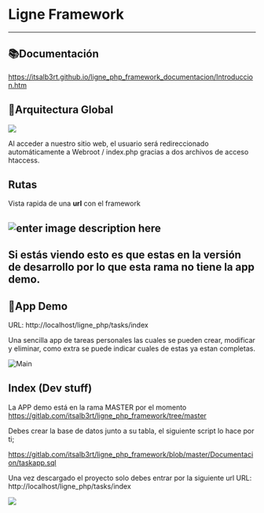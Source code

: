 # Ligne Framework

---
## 📚Documentación

https://itsalb3rt.github.io/ligne_php_framework_documentacion/Introduccion.htm

## 🏢Arquitectura Global

![](https://i.imgur.com/oSwamcg.png)

Al acceder a nuestro sitio web, el usuario será redireccionado
automáticamente a Webroot / index.php gracias a dos archivos de
acceso htaccess.

## Rutas
Vista rapida de una **url** con el framework

![enter image description here](https://i.imgur.com/kHEWAwK.png)
---
## Si estás viendo esto es que estas en la versión de desarrollo por lo que esta rama no tiene la app demo.
## 🚀App Demo

URL: http://localhost/ligne_php/tasks/index

Una sencilla app de tareas personales las cuales se pueden
crear, modificar y eliminar, como extra se puede indicar cuales 
de estas ya estan completas.

![Main](https://i.imgur.com/f3Q69fX.png)

## Index (Dev stuff)
La APP demo está en la rama MASTER por el momento https://gitlab.com/itsalb3rt/ligne_php_framework/tree/master

Debes crear la base de datos junto a su tabla, el siguiente script lo hace por ti;

https://gitlab.com/itsalb3rt/ligne_php_framework/blob/master/Documentacion/taskapp.sql

Una vez descargado el proyecto solo debes entrar por la siguiente url URL: http://localhost/ligne_php/tasks/index

![](https://i.imgur.com/xJ3IzVv.png)




